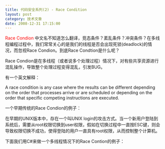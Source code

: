 ```yaml
---
title: 代码安全系列(2) - Race Condition
layout: post
category: 技术文章
date: 2008-12-31 17:15:00
---
```


<span style="color: red;">Race Condion</span> 中文名不知道怎么翻译，竞态条件？紊乱条件？冲突条件？在多线程编程过程中，我们常常关心的是我们的线程是否会出现死锁(deadlock)的情况，而忽视Race Condion。到底Race Condtion是什么呢？

Race Condion是在多线程（或者说多个处理过程）情况下，对有些共享资源进行混乱操作，导致整个处理过程变得混乱，引发BUG。

有一个英文解释：

A race condition is any case where the results can be different depending on the order that processes arrive or are scheduled or depending on the order that specific competing instructions are executed.

一个早期传统的Race Condion的例子：

在早期的UNIX版本中，存在一个叫UNIX login的攻击方式。当一个新用户登陆到系统后，需要从root权限切换到user权限，假如在切换过程中一直按ESC键，则会导致权限切换不成功，使得登陆的用户一直具有root权限，从而控制整个计算机。

下面我们用C#来做一个多线程情况下的Race Contion的例子：

<div class="cnblogs_code"><!--

Code highlighting produced by Actipro CodeHighlighter (freeware)

http://www.CodeHighlighter.com/

--><span style="color: #0000ff;">static</span><span style="color: #000000;">&nbsp;DateTime&nbsp;curTime;

</span><span style="color: #0000ff;">static</span><span style="color: #000000;">&nbsp;</span><span style="color: #0000ff;">void</span><span style="color: #000000;">&nbsp;Main(</span><span style="color: #0000ff;">string</span><span style="color: #000000;">[]&nbsp;args)

{

&nbsp;&nbsp;&nbsp;&nbsp;</span><span style="color: #0000ff;">for</span><span style="color: #000000;">&nbsp;(</span><span style="color: #0000ff;">int</span><span style="color: #000000;">&nbsp;i&nbsp;</span><span style="color: #000000;">=</span><span style="color: #000000;">&nbsp;</span><span style="color: #800080;">0</span><span style="color: #000000;">;&nbsp;i&nbsp;</span><span style="color: #000000;">&lt;</span><span style="color: #000000;">&nbsp;</span><span style="color: #800080;">10</span><span style="color: #000000;">;&nbsp;i</span><span style="color: #000000;">++</span><span style="color: #000000;">)

&nbsp;&nbsp;&nbsp;&nbsp;{

&nbsp;&nbsp;&nbsp;&nbsp;&nbsp;&nbsp;&nbsp;&nbsp;Thread&nbsp;aThread&nbsp;</span><span style="color: #000000;">=</span><span style="color: #000000;">&nbsp;</span><span style="color: #0000ff;">new</span><span style="color: #000000;">&nbsp;Thread(</span><span style="color: #0000ff;">new</span><span style="color: #000000;">&nbsp;ParameterizedThreadStart(Run));

&nbsp;&nbsp;&nbsp;&nbsp;&nbsp;&nbsp;&nbsp;&nbsp;aThread.Start(</span><span style="color: #800000;">"</span><span style="color: #800000;">Thread</span><span style="color: #800000;">"</span><span style="color: #000000;">&nbsp;</span><span style="color: #000000;">+</span><span style="color: #000000;">&nbsp;i.ToString());

&nbsp;&nbsp;&nbsp;&nbsp;&nbsp;&nbsp;&nbsp;&nbsp;Thread.Sleep(</span><span style="color: #800080;">1000</span><span style="color: #000000;">);

&nbsp;&nbsp;&nbsp;&nbsp;}

}

</span><span style="color: #0000ff;">static</span><span style="color: #000000;">&nbsp;</span><span style="color: #0000ff;">void</span><span style="color: #000000;">&nbsp;Run(</span><span style="color: #0000ff;">object</span><span style="color: #000000;">&nbsp;threadName)

{

&nbsp;&nbsp;&nbsp;&nbsp;curTime&nbsp;</span><span style="color: #000000;">=</span><span style="color: #000000;">&nbsp;DateTime.Now;

&nbsp;&nbsp;&nbsp;&nbsp;</span><span style="color: #0000ff;">for</span><span style="color: #000000;">&nbsp;(</span><span style="color: #0000ff;">int</span><span style="color: #000000;">&nbsp;i&nbsp;</span><span style="color: #000000;">=</span><span style="color: #000000;">&nbsp;</span><span style="color: #800080;">0</span><span style="color: #000000;">;&nbsp;i&nbsp;</span><span style="color: #000000;">&lt;</span><span style="color: #000000;">&nbsp;</span><span style="color: #800080;">10</span><span style="color: #000000;">;&nbsp;i</span><span style="color: #000000;">++</span><span style="color: #000000;">)

&nbsp;&nbsp;&nbsp;&nbsp;{

&nbsp;&nbsp;&nbsp;&nbsp;&nbsp;&nbsp;&nbsp;&nbsp;</span><span style="color: #0000ff;">if</span><span style="color: #000000;">&nbsp;(threadName.ToString()&nbsp;</span><span style="color: #000000;">==</span><span style="color: #000000;">&nbsp;</span><span style="color: #800000;">"</span><span style="color: #800000;">Thread0</span><span style="color: #800000;">"</span><span style="color: #000000;">)

&nbsp;&nbsp;&nbsp;&nbsp;&nbsp;&nbsp;&nbsp;&nbsp;{

&nbsp;&nbsp;&nbsp;&nbsp;&nbsp;&nbsp;&nbsp;&nbsp;&nbsp;&nbsp;&nbsp;&nbsp;Console.WriteLine(</span><span style="color: #800000;">"</span><span style="color: #800000;">{0},&nbsp;Current&nbsp;time&nbsp;is&nbsp;{1}</span><span style="color: #800000;">"</span><span style="color: #000000;">,&nbsp;threadName.ToString(),&nbsp;curTime.ToLongTimeString());

&nbsp;&nbsp;&nbsp;&nbsp;&nbsp;&nbsp;&nbsp;&nbsp;}

&nbsp;&nbsp;&nbsp;&nbsp;&nbsp;&nbsp;&nbsp;&nbsp;Thread.Sleep(</span><span style="color: #800080;">1000</span><span style="color: #000000;">);

&nbsp;&nbsp;&nbsp;&nbsp;}

}</span></div>

上面的例子中，curTime其实是所有线程实例所同享的，而每个线程的执行函数内又对curTime进行了赋值，因此会引发混乱，导致线程内的curTime被其他线程所修改。我们看输出的结果如下：

<div class="cnblogs_code"><!--

Code highlighting produced by Actipro CodeHighlighter (freeware)

http://www.CodeHighlighter.com/

--><span style="color: #000000;">Thread0,&nbsp;Current&nbsp;time&nbsp;is&nbsp;</span><span style="color: #000000;">11</span><span style="color: #000000;">:</span><span style="color: #000000;">51</span><span style="color: #000000;">:</span><span style="color: #000000;">56</span><span style="color: #000000;">

Thread0,&nbsp;Current&nbsp;time&nbsp;is&nbsp;</span><span style="color: #000000;">11</span><span style="color: #000000;">:</span><span style="color: #000000;">51</span><span style="color: #000000;">:</span><span style="color: #000000;">57</span><span style="color: #000000;">

Thread0,&nbsp;Current&nbsp;time&nbsp;is&nbsp;</span><span style="color: #000000;">11</span><span style="color: #000000;">:</span><span style="color: #000000;">51</span><span style="color: #000000;">:</span><span style="color: #000000;">58</span><span style="color: #000000;">

Thread0,&nbsp;Current&nbsp;time&nbsp;is&nbsp;</span><span style="color: #000000;">11</span><span style="color: #000000;">:</span><span style="color: #000000;">51</span><span style="color: #000000;">:</span><span style="color: #000000;">59</span><span style="color: #000000;">

Thread0,&nbsp;Current&nbsp;time&nbsp;is&nbsp;</span><span style="color: #000000;">11</span><span style="color: #000000;">:</span><span style="color: #000000;">52</span><span style="color: #000000;">:</span><span style="color: #000000;">00</span><span style="color: #000000;">

Thread0,&nbsp;Current&nbsp;time&nbsp;is&nbsp;</span><span style="color: #000000;">11</span><span style="color: #000000;">:</span><span style="color: #000000;">52</span><span style="color: #000000;">:</span><span style="color: #000000;">01</span><span style="color: #000000;">

Thread0,&nbsp;Current&nbsp;time&nbsp;is&nbsp;</span><span style="color: #000000;">11</span><span style="color: #000000;">:</span><span style="color: #000000;">52</span><span style="color: #000000;">:</span><span style="color: #000000;">02</span><span style="color: #000000;">

Thread0,&nbsp;Current&nbsp;time&nbsp;is&nbsp;</span><span style="color: #000000;">11</span><span style="color: #000000;">:</span><span style="color: #000000;">52</span><span style="color: #000000;">:</span><span style="color: #000000;">03</span><span style="color: #000000;">

Thread0,&nbsp;Current&nbsp;time&nbsp;is&nbsp;</span><span style="color: #000000;">11</span><span style="color: #000000;">:</span><span style="color: #000000;">52</span><span style="color: #000000;">:</span><span style="color: #000000;">04</span><span style="color: #000000;">

Thread0,&nbsp;Current&nbsp;time&nbsp;is&nbsp;</span><span style="color: #000000;">11</span><span style="color: #000000;">:</span><span style="color: #000000;">52</span><span style="color: #000000;">:</span><span style="color: #000000;">05</span><span style="color: #000000;">

请按任意键继续.&nbsp;.&nbsp;. 

</span></div>

&nbsp;

上面的例子看上去好像可笑，因为稍微有点经验的程序员都不会犯那样简单的错误。然而在实际项目中，在不知不觉中，由于对某些东西有所忽视，则可能导致RaceCondtion。下面我们来看看一个简单的Web程序，我们分别用C#和JAVA来实现。该代码的功能是：

1.  访问该页面时，若不传入参数c，显示字符串"Empty"
2.  访问该页面时，若传入了参数c，则显示参数c的内容。

功能很简单，下面是C#版本的实现：

<div class="cnblogs_code"><!--

Code highlighting produced by Actipro CodeHighlighter (freeware)

http://www.CodeHighlighter.com/

--><span style="color: #0000ff;">public</span><span style="color: #000000;">&nbsp;</span><span style="color: #0000ff;">partial</span><span style="color: #000000;">&nbsp;</span><span style="color: #0000ff;">class</span><span style="color: #000000;">&nbsp;_Default&nbsp;:&nbsp;System.Web.UI.Page&nbsp;

{

&nbsp;&nbsp;&nbsp;&nbsp;</span><span style="color: #0000ff;">private</span><span style="color: #000000;">&nbsp;</span><span style="color: #0000ff;">string</span><span style="color: #000000;">&nbsp;userName&nbsp;</span><span style="color: #000000;">=</span><span style="color: #000000;"> "Empty";

&nbsp;&nbsp;&nbsp;&nbsp;</span><span style="color: #0000ff;">protected</span><span style="color: #000000;">&nbsp;</span><span style="color: #0000ff;">void</span><span style="color: #000000;">&nbsp;Page_Load(</span><span style="color: #0000ff;">object</span><span style="color: #000000;">&nbsp;sender,&nbsp;EventArgs&nbsp;e)

&nbsp;&nbsp;&nbsp;&nbsp;{

&nbsp;&nbsp;&nbsp;&nbsp;&nbsp;&nbsp;&nbsp;&nbsp;</span><span style="color: #0000ff;">string</span><span style="color: #000000;">&nbsp;name&nbsp;</span><span style="color: #000000;">=</span><span style="color: #000000;">&nbsp;Request[</span><span style="color: #800000;">"</span><span style="color: #800000;">c</span><span style="color: #800000;">"</span><span style="color: #000000;">];

&nbsp;&nbsp;&nbsp;&nbsp;&nbsp;&nbsp;&nbsp;&nbsp;</span><span style="color: #0000ff;">if</span><span style="color: #000000;">&nbsp;(</span><span style="color: #000000;">!</span><span style="color: #000000;">String.IsNullOrEmpty(name))

&nbsp;&nbsp;&nbsp;&nbsp;&nbsp;&nbsp;&nbsp;&nbsp;{

&nbsp;&nbsp;&nbsp;&nbsp;&nbsp;&nbsp;&nbsp;&nbsp;&nbsp;&nbsp;&nbsp;&nbsp;userName&nbsp;</span><span style="color: #000000;">=</span><span style="color: #000000;">&nbsp;name;

&nbsp;&nbsp;&nbsp;&nbsp;&nbsp;&nbsp;&nbsp;&nbsp;}

&nbsp;&nbsp;&nbsp;&nbsp;&nbsp;&nbsp;&nbsp;&nbsp;Label1.Text&nbsp;</span><span style="color: #000000;">=</span><span style="color: #000000;">&nbsp;userName;

&nbsp;&nbsp;&nbsp;&nbsp;}

}</span></div>

&nbsp;

接着是Java的Servlet实现(其他不重要代码省略)：

<div class="cnblogs_code"><!--

Code highlighting produced by Actipro CodeHighlighter (freeware)

http://www.CodeHighlighter.com/

--><span style="color: #0000ff;">public</span><span style="color: #000000;">&nbsp;</span><span style="color: #0000ff;">class</span><span style="color: #000000;">&nbsp;HelloServlet&nbsp;</span><span style="color: #0000ff;">extends</span><span style="color: #000000;">&nbsp;HttpServlet&nbsp;{

&nbsp;&nbsp;&nbsp;&nbsp;</span><span style="color: #0000ff;">private</span><span style="color: #000000;">&nbsp;String&nbsp;userName&nbsp;</span><span style="color: #000000;">=</span><span style="color: #000000;">&nbsp;</span><span style="color: #000000;">"</span><span style="color: #000000;">Empty</span><span style="color: #000000;">"</span><span style="color: #000000;">;

&nbsp;&nbsp;&nbsp;&nbsp;</span><span style="color: #0000ff;">public</span><span style="color: #000000;">&nbsp;</span><span style="color: #0000ff;">void</span><span style="color: #000000;">&nbsp;doGet(HttpServletRequest&nbsp;request,&nbsp;HttpServletResponse&nbsp;response)

&nbsp;&nbsp;&nbsp;&nbsp;&nbsp;&nbsp;&nbsp;&nbsp;&nbsp;&nbsp;&nbsp;&nbsp;</span><span style="color: #0000ff;">throws</span><span style="color: #000000;">&nbsp;ServletException,&nbsp;IOException&nbsp;{

&nbsp;&nbsp;&nbsp;&nbsp;&nbsp;&nbsp;&nbsp;&nbsp;

&nbsp;&nbsp;&nbsp;&nbsp;&nbsp;&nbsp;&nbsp;&nbsp;String&nbsp;name&nbsp;</span><span style="color: #000000;">=</span><span style="color: #000000;">&nbsp;request.getParameter(</span><span style="color: #000000;">"</span><span style="color: #000000;">c</span><span style="color: #000000;">"</span><span style="color: #000000;">);

&nbsp;&nbsp;&nbsp;&nbsp;&nbsp;&nbsp;&nbsp;&nbsp;</span><span style="color: #0000ff;">if</span><span style="color: #000000;">&nbsp;(name&nbsp;</span><span style="color: #000000;">!=</span><span style="color: #000000;">&nbsp;</span><span style="color: #0000ff;">null</span><span style="color: #000000;">)

&nbsp;&nbsp;&nbsp;&nbsp;&nbsp;&nbsp;&nbsp;&nbsp;{

&nbsp;&nbsp;&nbsp;&nbsp;&nbsp;&nbsp;&nbsp;&nbsp;&nbsp;&nbsp;&nbsp;&nbsp;userName&nbsp;</span><span style="color: #000000;">=</span><span style="color: #000000;">&nbsp;name;

&nbsp;&nbsp;&nbsp;&nbsp;&nbsp;&nbsp;&nbsp;&nbsp;}

&nbsp;&nbsp;&nbsp;&nbsp;&nbsp;&nbsp;&nbsp;&nbsp;response.setContentType(</span><span style="color: #000000;">"</span><span style="color: #000000;">text/html</span><span style="color: #000000;">"</span><span style="color: #000000;">);

&nbsp;&nbsp;&nbsp;&nbsp;&nbsp;&nbsp;&nbsp;&nbsp;PrintWriter&nbsp;out&nbsp;</span><span style="color: #000000;">=</span><span style="color: #000000;">&nbsp;response.getWriter();

&nbsp;&nbsp;&nbsp;&nbsp;&nbsp;&nbsp;&nbsp;&nbsp;out.println(userName);

&nbsp;&nbsp;&nbsp;&nbsp;&nbsp;&nbsp;&nbsp;&nbsp;out.flush();

&nbsp;&nbsp;&nbsp;&nbsp;&nbsp;&nbsp;&nbsp;&nbsp;out.close();

&nbsp;&nbsp;&nbsp;&nbsp;}</span></div>

&nbsp;

上面两个版本看上去是那么的一样，真的是一样吗？不是的！C#版本是正确的，而JAVA版本恰恰出现了RaceCondion的问题！很多Servlet开发者常常忽视了，Servlet实际上是一个单件，除非Servlet实现SingleThreadModel接口。当多线程访问时(即多个用户一起访问时)，每个线程得到的实际上是同一个Servlet实例，这样的话，他们对实例的成员变量的修改其实会影响到别人。下面是Servlet的多线程机制：

<span style="color: #0000ff;">当客户端第一次请求某个Servlet时，Servlet容器将会根据 web.xml配置文件实例化这个Servlet类。当有新的客户端请求该Servlet时，一般不会再实例化该Servlet类，也就是有多个线程在使用这个实例。</span>Servlet容器会自动使用线程池等技术来支持系统的运行，如下图：

![](http://www.cnblogs.com/images/cnblogs_com/coderzh/Servlet.jpg)

因此，我们上面的例子中的userName成员变量其实被所有线程共享，其中某一个线程修改了userName，则其他线程的userName也同样修改。最后我们来试验一下：

首先，我们访问测试页面，不输入任何参数，然后再开一个窗口，测试页面中传入参数c=CoderZh，两个页面显示结果如下：

![](http://www.cnblogs.com/images/cnblogs_com/coderzh/Servlet/RaceCondition1.jpg)&nbsp;

然后，我们刷新不带参数的页面，看看显示的结果：

![](http://www.cnblogs.com/images/cnblogs_com/coderzh/Servlet/RaceCondition2.jpg) 
